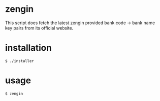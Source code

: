 # zengin

This script does fetch the latest zengin provided bank code -> bank name key pairs from its official website.


# installation

```
$ ./installer
```

# usage

```
$ zengin
```


